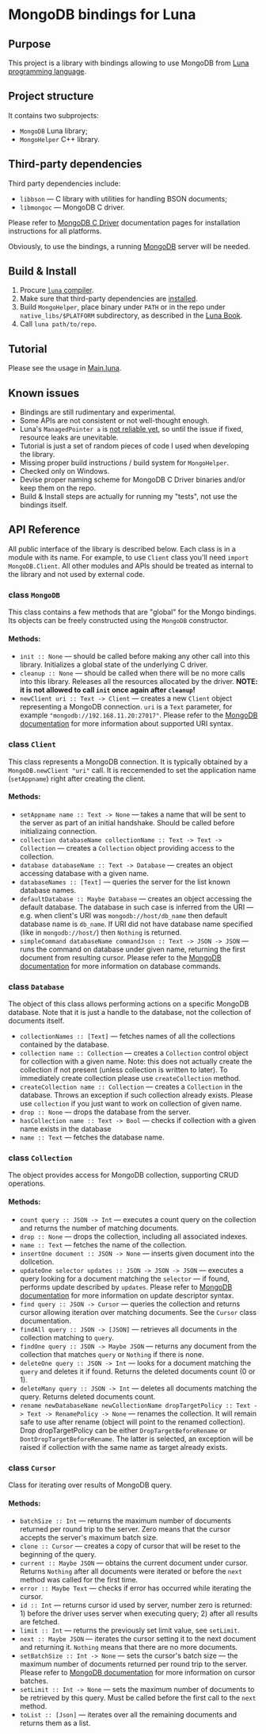 # MongoDB bindings for Luna


## Purpose
This project is a library with bindings allowing to use MongoDB from [Luna programming language](https://www.luna-lang.org/). 

## Project structure
It contains two subprojects:
* `MongoDB` Luna library;
* `MongoHelper` C++ library.

## Third-party dependencies
Third party dependencies include:
* `libbson` — C library with utilities for handling BSON documents;
* `libmongoc` — MongoDB C driver.

Please refer to [MongoDB C Driver](http://mongoc.org/libmongoc/current/installing.html) documentation pages for installation instructions for all platforms.

Obviously, to use the bindings, a running [MongoDB](https://www.mongodb.com/) server will be needed.

## Build & Install
1. Procure [`luna` compiler](https://github.com/luna/luna).
2. Make sure that third-party dependencies are [installed]((http://mongoc.org/libmongoc/current/installing.html)).
3. Build `MongoHelper`, place binary under `PATH` or in the repo under `native_libs/$PLATFORM` subdirectory, as described in the [Luna Book](https://luna-lang.gitbooks.io/docs/content/calling-c-functions.html).
4. Call `luna path/to/repo`.

## Tutorial

Please see the usage in [Main.luna](src/Main.luna).

## Known issues
* Bindings are still rudimentary and experimental.
* Some APIs are not consistent or not well-thought enough.
* Luna's `ManagedPointer a` is [not reliable yet](https://github.com/luna/luna/issues/212), so until the issue if fixed, resource leaks are unevitable.
* Tutorial is just a set of random pieces of code I used when developing the library.
* Missing proper build instructions / build system for `MongoHelper`.
* Checked only on Windows.
* Devise proper naming scheme for MongoDB C Driver binaries and/or keep them on the repo.
* Build & Install steps are actually for running my "tests", not use the bindings itself.

## API Reference
All public interface of the library is described below. Each class is in a module with its name. For example, to use `Client` class you'll need `import MongoDB.Client`. All other modules and APIs should be treated as internal to the library and not used by external code.

### class `MongoDB`

This class contains a few methods that are "global" for the Mongo bindings. Its objects can be freely constructed using the `MongoDB` constructor.

#### Methods:
* `init :: None` — should be called before making any other call into this library. Initializes a global state of the underlying C driver.
* `cleanup :: None` — should be called when there will be no more calls into this library. Releases all the resources allocated by the driver. **NOTE: it is not allowed to call `init` once again after `cleanup`!**
* `newClient uri :: Text -> Client` — creates a new `Client` object representing a MongoDB connection. `uri` is a `Text` parameter, for example `"mongodb://192.168.11.20:27017"`. Please refer to the [MongoDB documentation](https://docs.mongodb.com/manual/reference/connection-string/?_ga=2.226838301.1022409252.1529405873-838949899.1529405873) for more information about supported URI syntax.

### class `Client`
This class represents a MongoDB connection. It is typically obtained by a `MongoDB.newClient "uri"` call. It is reccemended to set the application name (`setAppname`) right after creating the client.

#### Methods:
* `setAppname name :: Text -> None` — takes a name that will be sent to the server as part of an initial handshake. Should be called before initializaing connection.
* `collection databaseName collectionName :: Text -> Text -> Collection` — creates a `Collection` object providing access to the collection. 
* `database databaseName :: Text -> Database` — creates an object accessing database with a given name.
* `databaseNames :: [Text]` — queries the server for the list known database names.
* `defaultDatabase :: Maybe Database` — creates an object accessing the default database. The database in such case is inferred from the URI — e.g. when client's URI was `mongodb://host/db_name` then default database name is `db_name`. If URI did not have database name specified (like in `mongodb://host/`) then `Nothing` is returned.
* `simpleCommand databaseName commandJson :: Text -> JSON -> JSON` — runs the command on database under given name, returning the first document from resulting cursor. Please refer to the [MongoDB documentation](https://docs.mongodb.com/manual/reference/command/?_ga=2.258977546.1022409252.1529405873-838949899.1529405873) for more information on database commands.

### class `Database`
The object of this class allows performing actions on a specific MongoDB database. Note that it is just a handle to the database, not the collection of documents itself.
* `collectionNames :: [Text]` — fetches names of all the collections contained by the database.
* `collection name :: Collection` — creates a `Collection` control object for collection with a given name. Note: this does not actually create the collection if not present (unless collection is written to later). To immediately create collection please use `createCollection` method. 
* `createCollection name :: Collection` — creates a `Collection` in the database. Throws an exception if such collection already exists. Please use `collection` if you just want to work on collection of given name.
* `drop :: None` — drops the database from the server.
* `hasCollection name :: Text -> Bool` — checks if collection with a given name exists in the database
* `name :: Text` — fetches the database name.

### class `Collection`
The object provides access for MongoDB collection, supporting CRUD operations.

#### Methods:
* `count query :: JSON -> Int` — executes a count query on the collection and returns the number of matching documents.
* `drop :: None` — drops the collection, including all associated indexes.
* `name :: Text` — fetches the name of the collection.
* `insertOne document :: JSON -> None` — inserts given document into the dollcetion.
* `updateOne selector updates :: JSON -> JSON -> JSON` — executes a query looking for a document matching the `selector` — if found, performs update described by `updates`. Please refer to [MongoDB documentation](https://docs.mongodb.com/master/reference/command/update/?_ga=2.267346574.1022409252.1529405873-838949899.1529405873) for more information on update descriptor syntax.
* `find query :: JSON -> Cursor` — queries the collection and returns cursor allowing iteration over matching documents. See the `Cursor` class documentation.
* `findAll query :: JSON -> [JSON]` — retrieves all documents in the collection matching to `query`.
* `findOne query :: JSON -> Maybe JSON` — returns any document from the collection that matches `query` or `Nothing` if there is none.
* `deleteOne query :: JSON -> Int` — looks for a document matching the `query` and deletes it if found. Returns the deleted documents count (0 or 1).
* `deleteMany query :: JSON -> Int` — deletes all documents matching the query. Returns deleted documents count.
* `rename newDatabaseName newCollectionName dropTargetPolicy :: Text -> Text -> RenamePolicy -> None` — renames the collection. It will remain safe to use after rename (object will point to the renamed collection). Drop dropTargetPolicy can be either `DropTargetBeforeRename` or `DontDropTargetBeforeRename`. The latter is selected, an exception will be raised if collection with the same name as target already exists.

### class `Cursor`
Class for iterating over results of MongoDB query. 

#### Methods:
* `batchSize :: Int` — returns the maximum number of documents returned per round trip to the server. Zero means that the cursor accepts the server's maximum batch size.
* `clone :: Cursor` — creates a copy of cursor that will be reset to the beginning of the query.
* `current :: Maybe JSON` — obtains the current document under cursor. Returns `Nothing` after all documents were iterated or before the `next` method was called for the first time. 
* `error :: Maybe Text` — checks if error has occurred while iterating the cursor.
* `id :: Int` — returns cursor id used by server, number zero is returned: 1) before the driver uses server when executing query; 2) after all results are fetched. 
* `limit :: Int` — returns the previously set limit value, see `setLimit`.
* `next :: Maybe JSON` — iterates the cursor setting it to the next document and returning it. `Nothing` means that there are no more documents.
* `setBatchSize :: Int -> None` — sets the cursor's batch size — the maximum number of documents returned per round trip to the server. Please refer to [MongoDB documentation](https://docs.mongodb.com/manual/tutorial/iterate-a-cursor/#cursor-batches) for more information on cursor batches.
* `setLimit :: Int -> None` — sets the maximum number of documents to be retrieved by this query. Must be called before the first call to the `next` method.
* `toList :: [Json]` — iterates over all the remaining documents and returns them as a list.